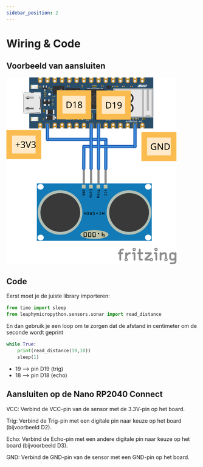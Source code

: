 ```yaml
---
sidebar_position: 2
---
```


# Wiring & Code

## Voorbeeld van aansluiten

![rcwl-1601](nano_rp2040_hcsr04_bb.svg)

## Code

Eerst moet je de juiste library importeren:

```py
from time import sleep
from leaphymicropython.sensors.sonar import read_distance
```
En dan gebruik je een loop om te zorgen dat de afstand in centimeter om de seconde
wordt geprint

```py
while True:
    print(read_distance(19,18))
    sleep(1)
```
- 19 --> pin D19 (trig)
- 18 --> pin D18 (echo)

## Aansluiten op de Nano RP2040 Connect

VCC: Verbind de VCC-pin van de sensor met de 3.3V-pin op het board.

Trig: Verbind de Trig-pin met een digitale pin naar keuze op het board (bijvoorbeeld D2).

Echo: Verbind de Echo-pin met een andere digitale pin naar keuze op het board (bijvoorbeeld D3).

GND: Verbind de GND-pin van de sensor met een GND-pin op het board.